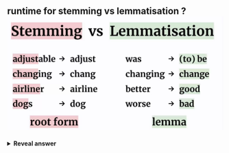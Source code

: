 ## runtime for stemming vs lemmatisation ?<img src="../../../../../media/paste-c4e36c5ff8e1dbfc916f9e472a64db8035b9b9f3.jpg">
<details>
<summary><b>Reveal answer</b></summary>
Lemmatisation takes much longer than stemming
</details>
